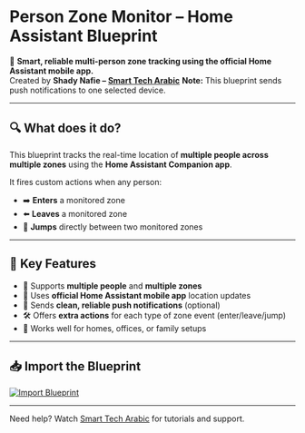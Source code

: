 # Person Zone Monitor – Home Assistant Blueprint

📍 **Smart, reliable multi-person zone tracking using the official Home Assistant mobile app.**  
Created by **Shady Nafie – [Smart Tech Arabic](https://smarttecharabic.com)**
**Note:** This blueprint sends push notifications to one selected device.

---

## 🔍 What does it do?

This blueprint tracks the real-time location of **multiple people across multiple zones** using the **Home Assistant Companion app**.

It fires custom actions when any person:
- ➡️ **Enters** a monitored zone
- ⬅️ **Leaves** a monitored zone
- 🔄 **Jumps** directly between two monitored zones

---

## 🌟 Key Features

- 🧠 Supports **multiple people** and **multiple zones**
- 📲 Uses **official Home Assistant mobile app** location updates
- 🔔 Sends **clean, reliable push notifications** (optional)
- 🛠️ Offers **extra actions** for each type of zone event (enter/leave/jump)
- 💬 Works well for homes, offices, or family setups

---

## 📥 Import the Blueprint

[![Import Blueprint](https://my.home-assistant.io/badges/automation_import.svg)](https://my.home-assistant.io/redirect/blueprint_import/?repository_url=https://github.com/shadynafie/PersonZoneMonitor/blob/main/blueprints/automation/shadynafie/person_zone_monitor.yaml)

---

Need help? Watch [Smart Tech Arabic](https://www.youtube.com/@smarttecharabic) for tutorials and support.
